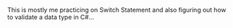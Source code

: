 This is mostly me practicing on Switch Statement and also figuring out how to validate a data type in C#...
